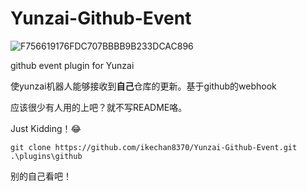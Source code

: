 # Yunzai-Github-Event
![F756619176FDC707BBBB9B233DCAC896](https://user-images.githubusercontent.com/21212372/228231656-4e6c65d1-7e63-4037-a30f-9cf8e9fe46da.gif)

github event plugin for Yunzai

使yunzai机器人能够接收到**自己**仓库的更新。基于github的webhook

应该很少有人用的上吧？就不写README咯。

Just Kidding！😂

```
git clone https://github.com/ikechan8370/Yunzai-Github-Event.git .\plugins\github
```


别的自己看吧！
